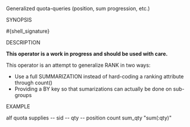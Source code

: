 
Generalized quota-queries (position, sum progression, etc.)

SYNOPSIS

  #{shell_signature}

DESCRIPTION

**This operator is a work in progress and should be used with care.**

This operator is an attempt to generalize RANK in two ways:
  * Use a full SUMMARIZATION instead of hard-coding a ranking attribute 
    through count()
  * Providing a BY key so that sumarizations can actually be done on 
    sub-groups

EXAMPLE

  alf quota supplies -- sid -- qty -- position count sum_qty "sum(:qty)"

